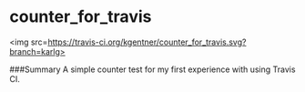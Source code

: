 counter_for_travis
==================
<img src=https://travis-ci.org/kgentner/counter_for_travis.svg?branch=karlg></img>

###Summary
A simple counter test for my first experience with using Travis CI.


